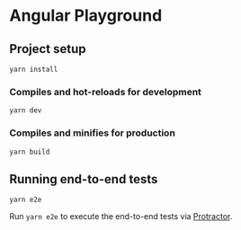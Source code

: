 # Angular Playground

## Project setup
```
yarn install
```

### Compiles and hot-reloads for development
```
yarn dev
```

### Compiles and minifies for production
```
yarn build
```

## Running end-to-end tests

```
yarn e2e
```

Run `yarn e2e` to execute the end-to-end tests via [Protractor](http://www.protractortest.org/).
